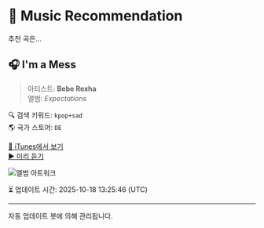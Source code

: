 
# 🎵 Music Recommendation

추천 곡은...

## 🎧 I'm a Mess  
> 아티스트: **Bebe Rexha**  
> 앨범: _Expectations_  

🔍 검색 키워드: `kpop+sad`  
🌎 국가 스토어: `DE`

[🔗 iTunes에서 보기](https://music.apple.com/de/album/im-a-mess/1370924192?i=1370924883&uo=4)  
[▶️ 미리 듣기](https://audio-ssl.itunes.apple.com/itunes-assets/AudioPreview112/v4/ff/8b/63/ff8b63f5-7785-05b7-aebf-b3a5e20c5107/mzaf_17092842500872150525.plus.aac.p.m4a)

![앨범 아트워크](https://is1-ssl.mzstatic.com/image/thumb/Music115/v4/1c/d4/ec/1cd4ec5b-664e-181b-a975-4e768a407756/093624906728.jpg/100x100bb.jpg)

⏳ 업데이트 시간: 2025-10-18 13:25:46 (UTC)

---
자동 업데이트 봇에 의해 관리됩니다.
